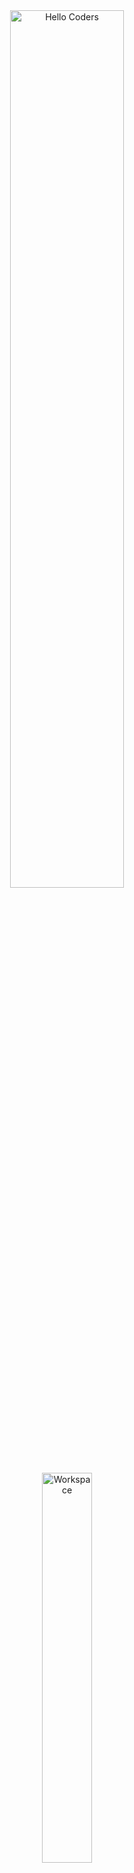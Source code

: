 <div align="center">  

<img src="https://github.com/SP-XD/SP-XD/blob/main/images/hellocoders_rounded.gif?raw=true" alt="Hello Coders" width="60%"/>  
<br>  
<img src="https://github.com/SP-XD/SP-XD/blob/main/images/dev-working_rounded.gif?raw=true" alt="Workspace" width="40%"/>  
<br><br>

# 👋 Welcome to my profile
### 💻 I'm a **Front-End Web Developer** (HTML, CSS, JS)
### 🎥 A content creator on **YouTube** where I share programming tutorials and ideas
---

### 🚀 Skills
- 🖌️ HTML / CSS / JavaScript  
- 🎨 Responsive Design  
- ⚡ GitHub  

---

### 📬 Contact me
[![YouTube Badge](https://img.shields.io/badge/YouTube-red?style=flat&logo=youtube&logoColor=white)](https://youtube.com/@Web_dever)

</div></div>

<hr></hr>

![tools_I_use](https://img.shields.io/badge/-%F0%9F%9A%80%20Tools%20I%20use-orange)
![Python](https://img.shields.io/badge/Python-FFD43B?style=flat&logo=python&logoColor=darkgreen)
![Javascript](https://img.shields.io/badge/JavaScript-323330?style=flat&logo=javascript&logoColor=F7DF1E)
![Html](https://img.shields.io/badge/HTML5-E34F26?style=flat&logo=html5&logoColor=white)
![Css](https://img.shields.io/badge/CSS3-1572B6?style=flat&logo=css3&logoColor=white)
![Vscode](https://img.shields.io/badge/Visual_Studio_Code-0078D4?style=flat&logo=visual%20studio%20code&logoColor=white)

```javascript
// tools_I_use organized

class About extends Me { 
  let myTools = {  
    "ProgramingLanguages" : { "Python", "Javascript"},
    "OtherLanguages" : { "HTML", "CSS"},
    "Editors" : { "Vscode"},
    "Platforms" : { "Windows" },
   };
}
```

-  <img alt="GIF" src="https://github.com/SP-XD/SP-XD/blob/main/images/Developer.gif" width="25" /> &nbsp; I’m currently learning ** WebDev**. 
  
<hr></hr>

**Code Cycle**<br>
<img src="https://raw.githubusercontent.com/Tarikul-Islam-Anik/Animated-Fluent-Emojis/master/Emojis/Smilies/Face%20with%20Spiral%20Eyes.png" width="10%" alt="Broken system!"/>
&nbsp;&nbsp;&nbsp;&nbsp;&nbsp;
<img src="https://raw.githubusercontent.com/Tarikul-Islam-Anik/Animated-Fluent-Emojis/master/Emojis/Smilies/Relieved%20Face.png" width="10%" alt="It's working!"/>
